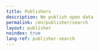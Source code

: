 ```yaml
---
title: Publishers
description: We publish open data
permalink: /en/publisher/search
layout: publisher
noindex: true
lang-ref: publisher-search
---
```


